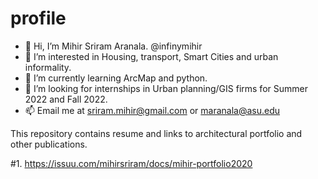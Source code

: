 # profile

- 👋 Hi, I’m Mihir Sriram Aranala. @infinymihir
- 👀 I’m interested in Housing, transport, Smart Cities and urban informality.
- 🌱 I’m currently learning ArcMap and python.
- 💞️ I’m looking for internships in Urban planning/GIS firms for Summer 2022 and Fall 2022.
- 📫 Email me at sriram.mihir@gmail.com or maranala@asu.edu

This repository contains resume and links to architectural portfolio and other publications.

#1. https://issuu.com/mihirsriram/docs/mihir-portfolio2020




